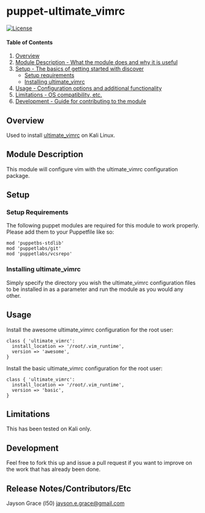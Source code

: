puppet-ultimate_vimrc
===================
[![License](http://img.shields.io/:license-mit-blue.svg)](http://doge.mit-license.org)

#### Table of Contents

1. [Overview](#overview)
2. [Module Description - What the module does and why it is
   useful](#module-description)
3. [Setup - The basics of getting started with discover](#setup)
    * [Setup requirements](#setup-requirements)
    * [Installing ultimate_vimrc](#installing-ultimate_vimrc)
4. [Usage - Configuration options and additional functionality](#usage)
5. [Limitations - OS compatibility, etc.](#limitations)
6. [Development - Guide for contributing to the module](#development)

## Overview

Used to install [ultimate_vimrc](https://github.com/amix/vimrc) on Kali
Linux.

## Module Description

This module will configure vim with the ultimate_vimrc configuration
package.

## Setup

### Setup Requirements

The following puppet modules are required for this module to work
properly. Please add them to your Puppetfile like so:

```
mod 'puppetbs-stdlib'
mod 'puppetlabs/git'
mod 'puppetlabs/vcsrepo'
```

### Installing ultimate_vimrc

Simply specify the directory you wish the ultimate_vimrc configuration
files to be installed in as a parameter and run the module as you would
any other.

## Usage
Install the awesome ultimate_vimrc configuration for the root user:
```
class { 'ultimate_vimrc':
  install_location => '/root/.vim_runtime',
  version => 'awesome',
}
```
Install the basic ultimate_vimrc configuration for the root user:
```
class { 'ultimate_vimrc':
  install_location => '/root/.vim_runtime',
  version => 'basic',
}
```

## Limitations

This has been tested on Kali only.

## Development

Feel free to fork this up and issue a pull request if you want to
improve on the
work that has already been done.

## Release Notes/Contributors/Etc

Jayson Grace (l50) <jayson.e.grace@gmail.com>
